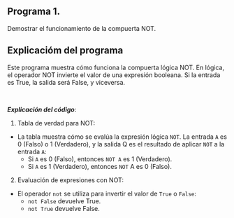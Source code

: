 ## Programa 1.
Demostrar el funcionamiento de la compuerta NOT.

## Explicacióm del programa
Este programa muestra cómo funciona la compuerta lógica NOT. En lógica, el operador NOT invierte el valor de una expresión booleana. Si la entrada es True, la salida será False, y viceversa.

<br/>

__*Explicación del código*__:
1. Tabla de verdad para NOT:
* La tabla muestra cómo se evalúa la expresión lógica `NOT`. La entrada `A` es 0 (Falso) o 1 (Verdadero), y la salida Q es el resultado de aplicar `NOT` a la entrada `A`:
    * Si `A` es 0 (Falso), entonces `NOT A` es 1 (Verdadero).
    * Si `A` es 1 (Verdadero), entonces `NOT` A es 0 (Falso).

2. Evaluación de expresiones con NOT:
* El operador `not` se utiliza para invertir el valor de `True` o `False`:
    * `not False` devuelve True.
    * `not True` devuelve False.
